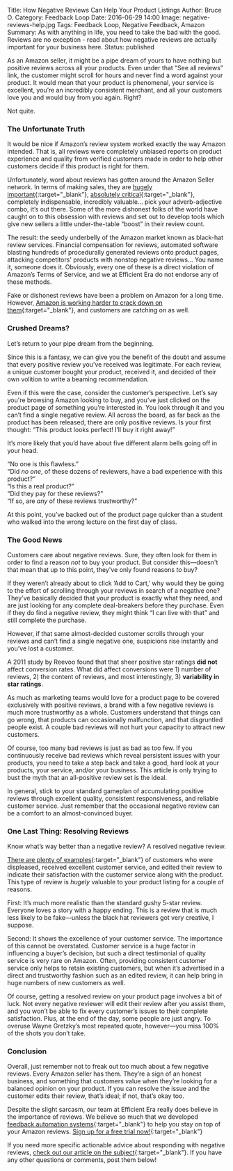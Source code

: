 Title: How Negative Reviews Can Help Your Product Listings
Author: Bruce O.
Category: Feedback Loop
Date: 2016-06-29 14:00
Image: negative-reviews-help.jpg
Tags: Feedback Loop, Negative Feedback, Amazon 
Summary: As with anything in life, you need to take the bad with the good. Reviews are no exception - read about how negative reviews are actually important for your business here.
Status: published

As an Amazon seller, it might be a pipe dream of yours to have nothing but positive reviews across all your products. Even under that “See all reviews” link, the customer might scroll for hours and never find a word against your product. It would mean that your product is phenomenal, your service is excellent, you’re an incredibly consistent merchant, and all your customers love you and would buy from you again. Right?

Not quite.

### The Unfortunate Truth

It would be nice if Amazon’s review system worked exactly the way Amazon intended. That is, all reviews were completely unbiased reports on product experience and quality from verified customers made in order to help other customers decide if this product is right for them. 

Unfortunately, word about reviews has gotten around the Amazon Seller network. In terms of making sales, they are [hugely important](https://efficientera.com/blog/2016/07/why-customer-service-matters-on-amazon.html){:target="_blank"}, [absolutely critical](https://efficientera.com/blog/2015/08/start-paying-attention-to-your-amazon-reviews.html){:target="_blank"}, completely indispensable, incredibly valuable… pick your adverb-adjective combo, it’s out there. Some of the more dishonest folks of the world have caught on to this obsession with reviews and set out to develop tools which give new sellers a little under-the-table “boost” in their review count.

The result: the seedy underbelly of the Amazon market known as black-hat review services. Financial compensation for reviews, automated software blasting hundreds of procedurally generated reviews onto product pages, attacking competitors' products with nonstop negative reviews… You name it, someone does it. Obviously, every one of these is a direct violation of Amazon’s Terms of Service, and we at Efficient Era do not endorse any of these methods.

Fake or dishonest reviews have been a problem on Amazon for a long time. However, [Amazon is working harder to crack down on them](http://fortune.com/2016/04/26/amazon-more-fake-review-lawsuits/){:target="_blank"}, and customers are catching on as well. 

### Crushed Dreams?

Let’s return to your pipe dream from the beginning.

Since this is a fantasy, we can give you the benefit of the doubt and assume that every positive review you’ve received was legitimate. For each review, a unique customer bought your product, received it, and decided of their own volition to write a beaming recommendation.

Even if this were the case, consider the customer’s perspective. Let’s say you're browsing Amazon looking to buy, and you’ve just clicked on the product page of something you’re interested in. You look through it and you can’t find a single negative review. All across the board, as far back as the product has been released, there are only positive reviews. Is your first thought: “This product looks perfect! I’ll buy it right away!”

It’s more likely that you’d have about five different alarm bells going off in your head. 

“No one is this flawless.”  
“Did *no one*, of these dozens of reviewers, have a bad experience with this product?”  
“Is this a real product?”  
“Did they pay for these reviews?”  
“If so, are *any* of these reviews trustworthy?”

At this point, you’ve backed out of the product page quicker than a student who walked into the wrong lecture on the first day of class.

### The Good News

Customers care about negative reviews. Sure, they often look for them in order to find a reason *not* to buy your product. But consider this—doesn't that mean that up to this point, they've only found reasons *to* buy?

If they weren’t already about to click ‘Add to Cart,’ why would they be going to the effort of scrolling through your reviews in search of a negative one? They’ve basically decided that your product is exactly what they need, and are just looking for any complete deal-breakers before they purchase. Even if they do find a negative review, they might think “I can live with that” and still complete the purchase. 

However, if that same almost-decided customer scrolls through your reviews and can’t find a single negative one, suspicions rise instantly and you’ve lost a customer. 

A 2011 study by Reevoo found that that sheer positive star ratings **did not** affect conversion rates. What did affect conversions were 1) number of reviews, 2) the content of reviews, and most interestingly, 3) **variability in star ratings**. 

As much as marketing teams would love for a product page to be covered exclusively with positive reviews, a brand with a few negative reviews is much more trustworthy as a whole. Customers understand that things can go wrong, that products can occasionally malfunction, and that disgruntled people exist. A couple bad reviews will not hurt your capacity to attract new customers.

Of course, too many bad reviews is just as bad as too few. If you continuously receive bad reviews which reveal persistent issues with your products, you need to take a step back and take a good, hard look at your products, your service, and/or your business. This article is only trying to bust the myth that an all-positive review set is the ideal.

In general, stick to your standard gameplan of accumulating positive reviews through excellent quality, consistent responsiveness, and reliable customer service. Just remember that the occasional negative review can be a comfort to an almost-convinced buyer. 

### One Last Thing: Resolving Reviews

Know what’s way better than a negative review? A resolved negative review.

[There are plenty of examples](http://damniwish.com/how-a-2-star-amazon-review-makes-thousands-of-sales/){:target="_blank"} of customers who were displeased, received excellent customer service, and edited their review to indicate their satisfaction with the customer service along with the product. This type of review is *hugely* valuable to your product listing for a couple of reasons.

First: It’s much more realistic than the standard gushy 5-star review. Everyone loves a story with a happy ending. This is a review that is much less likely to be fake—unless the black hat reviewers got very creative, I suppose. 

Second: It shows the excellence of your customer service. The importance of this cannot be overstated. Customer service is a huge factor in influencing a buyer’s decision, but such a direct testimonial of quality service is very rare on Amazon. Often, providing consistent customer service only helps to retain existing customers, but when it’s advertised in a direct and trustworthy fashion such as an edited review, it can help bring in huge numbers of new customers as well.

Of course, getting a resolved review on your product page involves a bit of luck. Not every negative reviewer will edit their review after you assist them, and you won’t be able to fix every customer’s issues to their complete satisfaction. Plus, at the end of the day, some people are just angry. To overuse Wayne Gretzky’s most repeated quote, however—you miss 100% of the shots you don’t take.

### Conclusion

Overall, just remember not to freak out too much about a few negative reviews. Every Amazon seller has them. They’re a sign of an honest business, and something that customers value when they’re looking for a balanced opinion on your product. If you can resolve the issue and the customer edits their review, that’s ideal; if not, that’s okay too. 

Despite the slight sarcasm, our team at Efficient Era really does believe in the importance of reviews. We believe so much that we developed [feedback automation systems](https://efficientera.com/pages/feedback/){:target="_blank"} to help you stay on top of your Amazon reviews. [Sign up for a free trial now!](https://mailchi.mp/500caf5d697b/efficientera){:target="_blank"}

If you need more specific actionable advice about responding with negative reviews, [check out our article on the subject](https://efficientera.com/blog/2015/08/3-steps-to-changing-a-negative-amazon-review.html){:target="_blank"}. If you have any other questions or comments, post them below!
